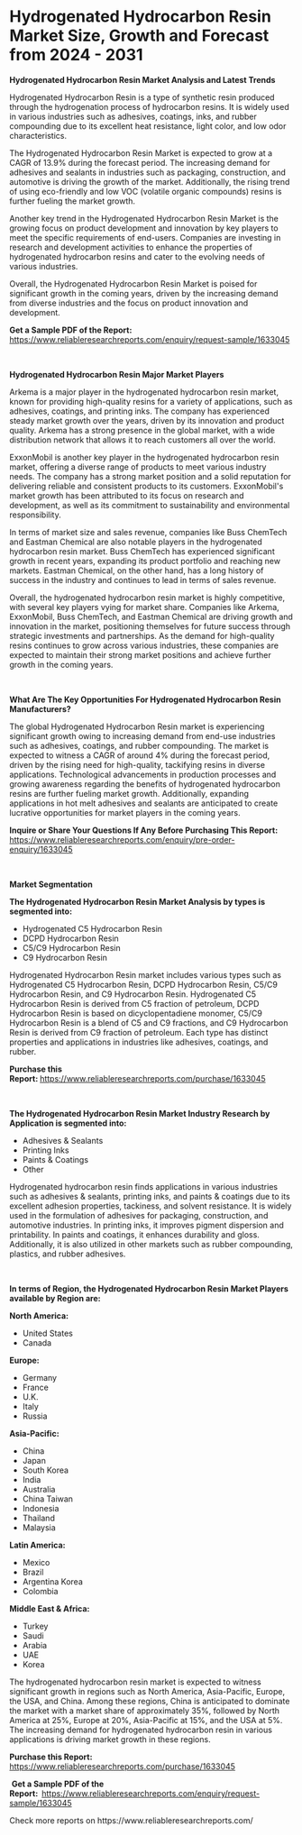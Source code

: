 <p><h1>Hydrogenated Hydrocarbon Resin Market Size, Growth and Forecast from 2024 - 2031</h1></p><p><strong>Hydrogenated Hydrocarbon Resin Market Analysis and Latest Trends</strong></p>
<p><p>Hydrogenated Hydrocarbon Resin is a type of synthetic resin produced through the hydrogenation process of hydrocarbon resins. It is widely used in various industries such as adhesives, coatings, inks, and rubber compounding due to its excellent heat resistance, light color, and low odor characteristics.</p><p>The Hydrogenated Hydrocarbon Resin Market is expected to grow at a CAGR of 13.9% during the forecast period. The increasing demand for adhesives and sealants in industries such as packaging, construction, and automotive is driving the growth of the market. Additionally, the rising trend of using eco-friendly and low VOC (volatile organic compounds) resins is further fueling the market growth.</p><p>Another key trend in the Hydrogenated Hydrocarbon Resin Market is the growing focus on product development and innovation by key players to meet the specific requirements of end-users. Companies are investing in research and development activities to enhance the properties of hydrogenated hydrocarbon resins and cater to the evolving needs of various industries.</p><p>Overall, the Hydrogenated Hydrocarbon Resin Market is poised for significant growth in the coming years, driven by the increasing demand from diverse industries and the focus on product innovation and development.</p></p>
<p><strong>Get a Sample PDF of the Report:&nbsp;</strong> <a href="https://www.reliableresearchreports.com/enquiry/request-sample/1633045">https://www.reliableresearchreports.com/enquiry/request-sample/1633045</a></p>
<p>&nbsp;</p>
<p><strong>Hydrogenated Hydrocarbon Resin Major Market Players</strong></p>
<p><p>Arkema is a major player in the hydrogenated hydrocarbon resin market, known for providing high-quality resins for a variety of applications, such as adhesives, coatings, and printing inks. The company has experienced steady market growth over the years, driven by its innovation and product quality. Arkema has a strong presence in the global market, with a wide distribution network that allows it to reach customers all over the world.</p><p>ExxonMobil is another key player in the hydrogenated hydrocarbon resin market, offering a diverse range of products to meet various industry needs. The company has a strong market position and a solid reputation for delivering reliable and consistent products to its customers. ExxonMobil's market growth has been attributed to its focus on research and development, as well as its commitment to sustainability and environmental responsibility.</p><p>In terms of market size and sales revenue, companies like Buss ChemTech and Eastman Chemical are also notable players in the hydrogenated hydrocarbon resin market. Buss ChemTech has experienced significant growth in recent years, expanding its product portfolio and reaching new markets. Eastman Chemical, on the other hand, has a long history of success in the industry and continues to lead in terms of sales revenue.</p><p>Overall, the hydrogenated hydrocarbon resin market is highly competitive, with several key players vying for market share. Companies like Arkema, ExxonMobil, Buss ChemTech, and Eastman Chemical are driving growth and innovation in the market, positioning themselves for future success through strategic investments and partnerships. As the demand for high-quality resins continues to grow across various industries, these companies are expected to maintain their strong market positions and achieve further growth in the coming years.</p></p>
<p>&nbsp;</p>
<p><strong>What Are The Key Opportunities For Hydrogenated Hydrocarbon Resin Manufacturers?</strong></p>
<p><p>The global Hydrogenated Hydrocarbon Resin market is experiencing significant growth owing to increasing demand from end-use industries such as adhesives, coatings, and rubber compounding. The market is expected to witness a CAGR of around 4% during the forecast period, driven by the rising need for high-quality, tackifying resins in diverse applications. Technological advancements in production processes and growing awareness regarding the benefits of hydrogenated hydrocarbon resins are further fueling market growth. Additionally, expanding applications in hot melt adhesives and sealants are anticipated to create lucrative opportunities for market players in the coming years.</p></p>
<p><strong>Inquire or Share Your Questions If Any Before Purchasing This Report:</strong> <a href="https://www.reliableresearchreports.com/enquiry/pre-order-enquiry/1633045">https://www.reliableresearchreports.com/enquiry/pre-order-enquiry/1633045</a></p>
<p>&nbsp;</p>
<p><strong>Market Segmentation</strong></p>
<p><strong>The Hydrogenated Hydrocarbon Resin Market Analysis by types is segmented into:</strong></p>
<p><ul><li>Hydrogenated C5 Hydrocarbon Resin</li><li>DCPD Hydrocarbon Resin</li><li>C5/C9 Hydrocarbon Resin</li><li>C9 Hydrocarbon Resin</li></ul></p>
<p><p>Hydrogenated Hydrocarbon Resin market includes various types such as Hydrogenated C5 Hydrocarbon Resin, DCPD Hydrocarbon Resin, C5/C9 Hydrocarbon Resin, and C9 Hydrocarbon Resin. Hydrogenated C5 Hydrocarbon Resin is derived from C5 fraction of petroleum, DCPD Hydrocarbon Resin is based on dicyclopentadiene monomer, C5/C9 Hydrocarbon Resin is a blend of C5 and C9 fractions, and C9 Hydrocarbon Resin is derived from C9 fraction of petroleum. Each type has distinct properties and applications in industries like adhesives, coatings, and rubber.</p></p>
<p><strong>Purchase this Report:&nbsp;</strong><a href="https://www.reliableresearchreports.com/purchase/1633045">https://www.reliableresearchreports.com/purchase/1633045</a></p>
<p>&nbsp;</p>
<p><strong>The Hydrogenated Hydrocarbon Resin Market Industry Research by Application is segmented into:</strong></p>
<p><ul><li>Adhesives & Sealants</li><li>Printing Inks</li><li>Paints & Coatings</li><li>Other</li></ul></p>
<p><p>Hydrogenated hydrocarbon resin finds applications in various industries such as adhesives & sealants, printing inks, and paints & coatings due to its excellent adhesion properties, tackiness, and solvent resistance. It is widely used in the formulation of adhesives for packaging, construction, and automotive industries. In printing inks, it improves pigment dispersion and printability. In paints and coatings, it enhances durability and gloss. Additionally, it is also utilized in other markets such as rubber compounding, plastics, and rubber adhesives.</p></p>
<p>&nbsp;</p>
<p><strong>In terms of Region, the Hydrogenated Hydrocarbon Resin Market Players available by Region are:</strong></p>
<p>
    <p> <strong> North America: </strong>
        <ul>
            <li>United States</li>
            <li>Canada</li>
        </ul>
        </p> 
    <p> <strong> Europe: </strong>
        <ul>
            <li>Germany</li>
            <li>France</li>
            <li>U.K.</li>
            <li>Italy</li>
            <li>Russia</li>
        </ul>
        </p> 
    <p> <strong> Asia-Pacific: </strong>
        <ul>
            <li>China</li>
            <li>Japan</li>
            <li>South Korea</li>
            <li>India</li>
            <li>Australia</li>
            <li>China Taiwan</li>
            <li>Indonesia</li>
            <li>Thailand</li>
            <li>Malaysia</li>
        </ul>
        </p> 
    <p> <strong> Latin America: </strong>
        <ul>
            <li>Mexico</li>
            <li>Brazil</li>
            <li>Argentina Korea</li>
            <li>Colombia</li>
        </ul>
        </p> 
    <p> <strong> Middle East & Africa: </strong>
        <ul>
            <li>Turkey</li>
            <li>Saudi</li>
            <li>Arabia</li>
            <li>UAE</li>
            <li>Korea</li>
        </ul>
    </p>
    </p>
<p><p>The hydrogenated hydrocarbon resin market is expected to witness significant growth in regions such as North America, Asia-Pacific, Europe, the USA, and China. Among these regions, China is anticipated to dominate the market with a market share of approximately 35%, followed by North America at 25%, Europe at 20%, Asia-Pacific at 15%, and the USA at 5%. The increasing demand for hydrogenated hydrocarbon resin in various applications is driving market growth in these regions.</p></p>
<p><strong>Purchase this Report: </strong><a href="https://www.reliableresearchreports.com/purchase/1633045">https://www.reliableresearchreports.com/purchase/1633045</a></p>
<p>&nbsp;<strong>Get a Sample PDF of the Report:&nbsp;&nbsp;</strong><a href="https://www.reliableresearchreports.com/enquiry/request-sample/1633045">https://www.reliableresearchreports.com/enquiry/request-sample/1633045</a></p>
<p><strong></strong></p>
<p>Check more reports on https://www.reliableresearchreports.com/</p>